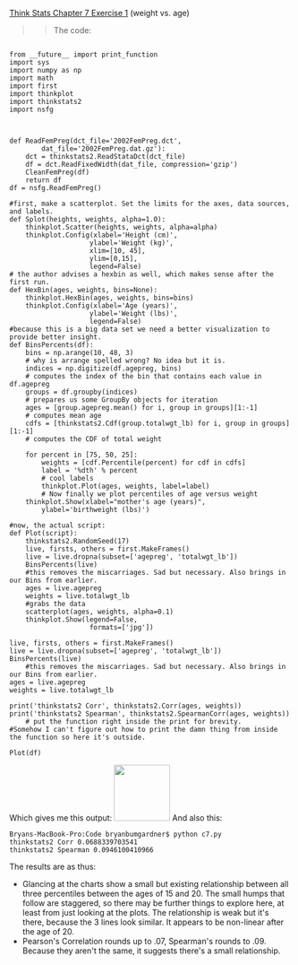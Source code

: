 [Think Stats Chapter 7 Exercise 1](http://greenteapress.com/thinkstats2/html/thinkstats2008.html#toc70) (weight vs. age)

>> The code:
```

from __future__ import print_function
import sys
import numpy as np
import math
import first
import thinkplot
import thinkstats2
import nsfg



def ReadFemPreg(dct_file='2002FemPreg.dct',
		dat_file='2002FemPreg.dat.gz'):
	dct = thinkstats2.ReadStataDct(dct_file)
	df = dct.ReadFixedWidth(dat_file, compression='gzip')
	CleanFemPreg(df)
	return df
df = nsfg.ReadFemPreg()

#first, make a scatterplot. Set the limits for the axes, data sources, and labels. 
def Splot(heights, weights, alpha=1.0):
	thinkplot.Scatter(heights, weights, alpha=alpha)
	thinkplot.Config(xlabel='Height (cm)',
					ylabel='Weight (kg)',
					xlim=[10, 45],
					ylim=[0,15],
					legend=False)
# the author advises a hexbin as well, which makes sense after the first run. 
def HexBin(ages, weights, bins=None):
	thinkplot.HexBin(ages, weights, bins=bins)
	thinkplot.Config(xlabel='Age (years)',
					ylabel='Weight (lbs)',
					legend=False)
#because this is a big data set we need a better visualization to provide better insight.
def BinsPercents(df):
	bins = np.arange(10, 48, 3)
	# why is arrange spelled wrong? No idea but it is.
	indices = np.digitize(df.agepreg, bins)
	# computes the index of the bin that contains each value in df.agepreg
	groups = df.groupby(indices)
	# prepares us some GroupBy objects for iteration
	ages = [group.agepreg.mean() for i, group in groups][1:-1]
	# computes mean age 
	cdfs = [thinkstats2.Cdf(group.totalwgt_lb) for i, group in groups][1:-1]
	# computes the CDF of total weight

	for percent in [75, 50, 25]:
		weights = [cdf.Percentile(percent) for cdf in cdfs]
		label = '%dth' % percent
		# cool labels
		thinkplot.Plot(ages, weights, label=label)
		# Now finally we plot percentiles of age versus weight
	thinkplot.Show(xlabel="mother's age (years)",
		ylabel='birthweight (lbs)')
	
#now, the actual script:
def Plot(script):
	thinkstats2.RandomSeed(17)
	live, firsts, others = first.MakeFrames()
	live = live.dropna(subset=['agepreg', 'totalwgt_lb'])
	BinsPercents(live)
	#this removes the miscarriages. Sad but necessary. Also brings in our Bins from earlier.
	ages = live.agepreg
	weights = live.totalwgt_lb
	#grabs the data
	scatterplot(ages, weights, alpha=0.1)
	thinkplot.Show(legend=False,
					formats=['jpg'])

live, firsts, others = first.MakeFrames()
live = live.dropna(subset=['agepreg', 'totalwgt_lb'])
BinsPercents(live)
	#this removes the miscarriages. Sad but necessary. Also brings in our Bins from earlier.
ages = live.agepreg
weights = live.totalwgt_lb

print('thinkstats2 Corr', thinkstats2.Corr(ages, weights))
print('thinkstats2 Spearman', thinkstats2.SpearmanCorr(ages, weights))
	# put the function right inside the print for brevity. 
#Somehow I can't figure out how to print the damn thing from inside the function so here it's outside. 

Plot(df)
```
Which gives me this output:
<a href="http://i.imgur.com/mwglE9x.jpg"><img src="http://i.imgur.com/mwglE9x.jpg" style="width: 100px;" target="_blank"></a>
And also this:
```
Bryans-MacBook-Pro:Code bryanbumgardner$ python c7.py
thinkstats2 Corr 0.0688339703541
thinkstats2 Spearman 0.0946100410966
```
The results are as thus:
- Glancing at the charts show a small but existing relationship between all three percentiles between the ages of 15 and 20. The small humps that follow are staggered, so there may be further things to explore here, at least from just looking at the plots. The relationship is weak but it's there, because the 3 lines look similar. It appears to be non-linear after the age of 20.
- Pearson's Correlation rounds up to .07, Spearman's rounds to .09. Because they aren't the same, it suggests there's a small relationship. 
